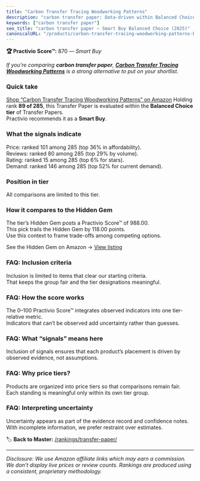 ```yaml
---
title: "Carbon Transfer Tracing Woodworking Patterns"
description: "carbon transfer paper: Data-driven within Balanced Choice ranking using the Practivio Score™. Positioned by quality, value, demand, findability, momentum."
keywords: ["carbon transfer paper"]
seo_title: "carbon transfer paper — Smart Buy Balanced Choice (2025)"
canonicalURL: "/products/carbon-transfer-tracing-woodworking-patterns-B00HX2JESC/"
---
```


**🏆 Practivio Score™:** 870 — _Smart Buy_


*If you're comparing **carbon transfer paper**, **[Carbon Transfer Tracing Woodworking Patterns](https://www.amazon.com/dp/B00HX2JESC?tag=practivio-20)** is a strong alternative to put on your shortlist.*
### Quick take
[Shop “Carbon Transfer Tracing Woodworking Patterns” on Amazon](https://www.amazon.com/dp/B00HX2JESC?tag=practivio-20)
Holding rank **89 of 285**, this Transfer Paper is evaluated within the **Balanced Choice tier** of Transfer Papers.  
Practivio recommends it as a **Smart Buy**.

### What the signals indicate
Price: ranked 101 among 285 (top 36% in affordability).  
Reviews: ranked 80 among 285 (top 29% by volume).  
Rating: ranked 15 among 285 (top 6% for stars).  
Demand: ranked 146 among 285 (top 52% for current demand).

### Position in tier
All comparisons are limited to this tier.

### How it compares to the Hidden Gem
The tier’s Hidden Gem posts a Practivio Score™ of 988.00.  
This pick trails the Hidden Gem by 118.00 points.  
Use this context to frame trade-offs among competing options.  

See the Hidden Gem on Amazon → [View listing](https://www.amazon.com/dp/B073XRLZ6Z?tag=practivio-20)

### FAQ: Inclusion criteria
Inclusion is limited to items that clear our starting criteria.  
That keeps the group fair and the tier designations meaningful.

### FAQ: How the score works
The 0–100 Practivio Score™ integrates observed indicators into one tier-relative metric.  
Indicators that can’t be observed add uncertainty rather than guesses.

### FAQ: What “signals” means here
Inclusion of signals ensures that each product’s placement is driven by observed evidence, not assumptions.

### FAQ: Why price tiers?
Products are organized into price tiers so that comparisons remain fair.  
Each standing is meaningful only within its own tier group.

### FAQ: Interpreting uncertainty
Uncertainty appears as part of the evidence record and confidence notes.  
With incomplete information, we prefer restraint over estimates.


🏷️ **Back to Master:** [/rankings/transfer-paper/](/rankings/transfer-paper/)

---
_Disclosure: We use Amazon affiliate links which may earn a commission. We don’t display live prices or review counts. Rankings are produced using a consistent, proprietary methodology._
